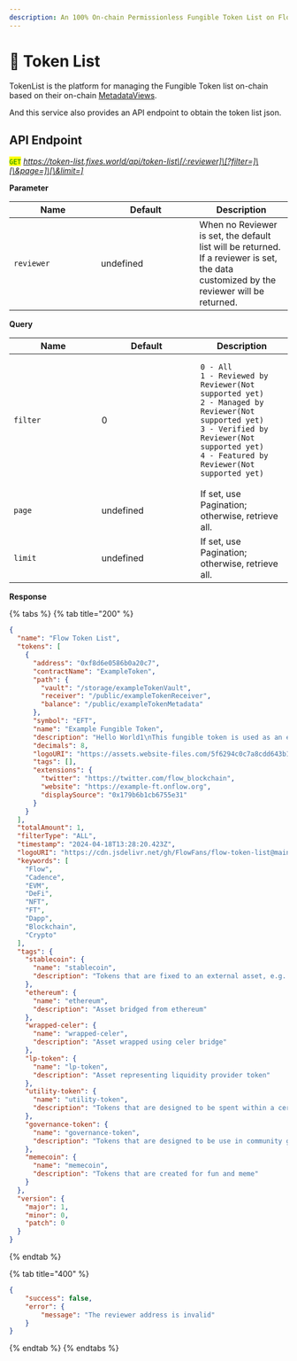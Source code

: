 ```yaml
---
description: An 100% On-chain Permissionless Fungible Token List on Flow Blockchain
---
```


# 📔 Token List

TokenList is the platform for managing the Fungible Token list on-chain based on their on-chain [MetadataViews](https://github.com/onflow/flow-ft/blob/master/contracts/FungibleTokenMetadataViews.cdc).

And this service also provides an API endpoint to obtain the token list json.

## API Endpoint

<mark style="color:green;">`GET`</mark> _https://token-list.fixes.world/api/token-list\[/:reviewer]\[?filter=]\[\&page=]\[\&limit=]_

**Parameter**

<table><thead><tr><th width="142">Name</th><th width="162">Default</th><th>Description</th></tr></thead><tbody><tr><td><code>reviewer</code></td><td>undefined</td><td>When no Reviewer is set, the default list will be returned. If a reviewer is set, the data customized by the reviewer will be returned.</td></tr></tbody></table>

**Query**

<table><thead><tr><th width="143">Name</th><th width="163">Default</th><th>Description</th></tr></thead><tbody><tr><td><code>filter</code></td><td>0</td><td><pre class="language-cadence"><code class="lang-cadence">0 - All
1 - Reviewed by Reviewer(Not supported yet)
2 - Managed by Reviewer(Not supported yet)
3 - Verified by Reviewer(Not supported yet)
4 - Featured by Reviewer(Not supported yet)
</code></pre></td></tr><tr><td><code>page</code></td><td>undefined</td><td>If set, use Pagination; otherwise, retrieve all.</td></tr><tr><td><code>limit</code></td><td>undefined</td><td>If set, use Pagination; otherwise, retrieve all.</td></tr></tbody></table>

**Response**

{% tabs %}
{% tab title="200" %}
```json
{
  "name": "Flow Token List",
  "tokens": [
    {
      "address": "0xf8d6e0586b0a20c7",
      "contractName": "ExampleToken",
      "path": {
        "vault": "/storage/exampleTokenVault",
        "receiver": "/public/exampleTokenReceiver",
        "balance": "/public/exampleTokenMetadata"
      },
      "symbol": "EFT",
      "name": "Example Fungible Token",
      "description": "Hello World1\nThis fungible token is used as an example to help you develop your next FT #onFlow.",
      "decimals": 8,
      "logoURI": "https://assets.website-files.com/5f6294c0c7a8cdd643b1c820/5f6294c0c7a8cda55cb1c936_Flow_Wordmark.svg",
      "tags": [],
      "extensions": {
        "twitter": "https://twitter.com/flow_blockchain",
        "website": "https://example-ft.onflow.org",
        "displaySource": "0x179b6b1cb6755e31"
      }
    }
  ],
  "totalAmount": 1,
  "filterType": "ALL",
  "timestamp": "2024-04-18T13:28:20.423Z",
  "logoURI": "https://cdn.jsdelivr.net/gh/FlowFans/flow-token-list@main/token-registry/A.1654653399040a61.FlowToken/logo.svg",
  "keywords": [
    "Flow",
    "Cadence",
    "EVM",
    "DeFi",
    "NFT",
    "FT",
    "Dapp",
    "Blockchain",
    "Crypto"
  ],
  "tags": {
    "stablecoin": {
      "name": "stablecoin",
      "description": "Tokens that are fixed to an external asset, e.g. the US dollar"
    },
    "ethereum": {
      "name": "ethereum",
      "description": "Asset bridged from ethereum"
    },
    "wrapped-celer": {
      "name": "wrapped-celer",
      "description": "Asset wrapped using celer bridge"
    },
    "lp-token": {
      "name": "lp-token",
      "description": "Asset representing liquidity provider token"
    },
    "utility-token": {
      "name": "utility-token",
      "description": "Tokens that are designed to be spent within a certain blockchain ecosystem"
    },
    "governance-token": {
      "name": "governance-token",
      "description": "Tokens that are designed to be use in community governance and maintenance"
    },
    "memecoin": {
      "name": "memecoin",
      "description": "Tokens that are created for fun and meme"
    }
  },
  "version": {
    "major": 1,
    "minor": 0,
    "patch": 0
  }
}
```
{% endtab %}

{% tab title="400" %}
```json
{
    "success": false,
    "error": {
        "message": "The reviewer address is invalid"
    }
}
```
{% endtab %}
{% endtabs %}
